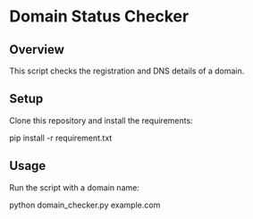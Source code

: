 # Domain Status Checker

## Overview 
This script checks the registration and DNS details of a domain.

## Setup
Clone this repository and install the requirements: 

pip install -r requirement.txt

## Usage

Run the script with a domain name: 

python domain_checker.py example.com
